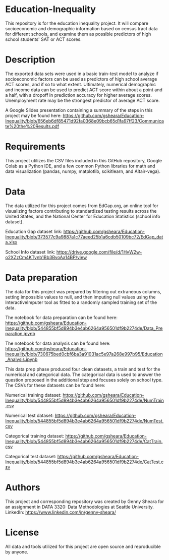 # Education-Inequality
This repository is for the education inequality project. It will compare socioeconomic and demographic information based on census tract data for different schools, and examine them as possible predictors of high school students' SAT or ACT scores.

# Description
The exported data sets were used in a basic train-test model to analyze if socioeconomic factors can be used as predictors of high school average ACT scores, and if so to what extent. Ultimately, numerical demographic and income data can be used to predict ACT score within about a point and a half, with a dropoff in prediction accuracy for higher average scores. Unemployment rate may be the strongest predictor of average ACT score.

A Google Slides presentation containing a summary of the steps in this project may be found here: https://github.com/gsheara/Education-Inequality/blob/656eb6df85471d92fa0368e09bcb65d1fa97ff23/Communicate%20the%20Results.pdf 

# Requirements
This project utilizes the CSV files included in this GitHub repository, Google Colab as a Python IDE, and a few common Python libraries for math and data visualization (pandas, numpy, matplotlib, scikitlearn, and Altair-vega).

# Data
The data utilized for this project comes from EdGap.org, an online tool for visualizing factors contributing to standardized testing results across the United States, and the National Center for Education Statistics (school info dataset).

Education Gap dataset link: https://github.com/gsheara/Education-Inequality/blob/373577c9a9887a1c77aeed25b1a6cdb50109bc72/EdGap_data.xlsx

School Info dataset link: https://drive.google.com/file/d/1HvW2w-o2XZzCm4KTvnb1Bb3BvoAa14BP/view 

# Data preparation
The data for this project was prepared by filtering out extraneous columns, setting impossible values to null, and then imputing null values using the InteractiveImputer tool as fitted to a randomly sampled training set of the data. 

The notebook for data preparation can be found here: https://github.com/gsheara/Education-Inequality/blob/544855bf5d894b3e4ab6264a956501df9b2274de/Data_Preparation.ipynb

The notebook for data analysis can be found here: https://github.com/gsheara/Education-Inequality/blob/730675bed0cbf6ba3a91031ac5e97a268e997b95/Education_Analysis.ipynb

This data prep phase produced four clean datasets, a train and test for the numerical and categorical data. The categorical data is used to answer the question proposed in the additional step and focuses solely on school type. The CSVs for these datasets can be found here:

Numerical training dataset: https://github.com/gsheara/Education-Inequality/blob/544855bf5d894b3e4ab6264a956501df9b2274de/NumTrain.csv

Numerical test dataset: https://github.com/gsheara/Education-Inequality/blob/544855bf5d894b3e4ab6264a956501df9b2274de/NumTest.csv

Categorical training dataset: https://github.com/gsheara/Education-Inequality/blob/544855bf5d894b3e4ab6264a956501df9b2274de/CatTrain.csv

Categorical test dataset: https://github.com/gsheara/Education-Inequality/blob/544855bf5d894b3e4ab6264a956501df9b2274de/CatTest.csv

# Authors
This project and corresponding repository was created by Genny Sheara for an assignment in DATA 3320: Data Methodologies at Seattle University. LinkedIn: https://www.linkedin.com/in/genny-sheara/

# License
All data and tools utilized for this project are open source and reproducible by anyone.
